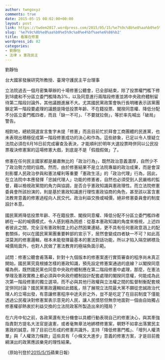 ```yaml
---
author: twngoxyz
comments: true
date: 2015-05-15 08:02:00+00:00
layout: post
link: https://twdem2017.wordpress.com/2015/05/15/%e7%9c%8b%e8%aa%b0%e5%9c%a8%e4%bf%ae%e6%86%b2/
slug: '%e7%9c%8b%e8%aa%b0%e5%9c%a8%e4%bf%ae%e6%86%b2'
title: 看誰在修憲
wordpress_id: 82
categories:
- 劉靜怡
- 法律 x 憲政民主
---
```


劉靜怡

台大國家發展研究所教授、臺灣守護民主平台理事

  


立法院過去一個月密集舉辦的十場修憲公聽會，已全部結束，除了投票權門檻下修到18歲和不分區立委門檻降為3%，以及同意進行兩階段修憲並將中央政府體制留待第二階段討論外，其他議題進展不大。尤其國民黨政策會執行長明確表示該黨團鎖定第一階段要處理的議題是降低投票年齡、不在籍投票、閣揆同意權、降低分配不分區立委門檻四者，而且「缺一不可」、「不要就拉倒」，等於率先喊出「破局」警告。  
  
相對地，總統競選宣言隻字未提「修憲」而且目前忙於拜會工商團體的民進黨，也未表現出積極促成第一階段修憲成功的決心和作為。這些跡象，已足以令人懷疑立法院必須在6月16日前完成審查及表決，才能順利於明年大選投票時併同以公民投票複決修憲案的這場修憲大戲，到底是不是「假戲假做」了。  
     
修憲在任何民主國家都是嚴肅無比的「政治行為」，既然政治意義濃厚，自然少不了政治勢力間的協商。然而，由於修憲結果不是立法院專屬的政治成果，而是會深刻影響人民政治參與和憲法權利等重要「憲政生活」的「政治代理」行為，因此，在立法院中本應發揮「忠誠代理人」功能的修憲者，自然也必須受到人民嚴格的監督，藉以檢視政黨間的角力與協調，是否合乎憲政知識與憲政理性。而立法院修憲委員會所該扮演的，則是基於憲政知識進行理性憲政協商的角色，甚至該以富含憲法教育意義的修憲過程向人民交代。政治利益交換或喊價，絕非修憲委員會的制度設計本意。  
     
國民黨將降低投票年齡、不在籍投票、閣揆同意權、降低分配不分區立委門檻四者綁在一起的喊價模式，令人感到極為困惑：從基本憲政知識的角度來檢視，上述四者彼此之間，完全沒有憲政制度上的必然因果連結，更不具有任何憲政意涵上的配套關係，何以在國民黨黨團重要幹部的宣示下，居然會變成四者缺一不可？如此高深莫測的修憲邏輯，根本未能發揮最基本的憲法對話功能，所以才陷入隔空綁標及喊價局面外，也對人民做了憲法教育的極端負面示範。  
     
試問：修憲公聽會甫落幕，針對十九個版本的修憲案進行實質審查的程序尚未真正開始，國民黨究竟根據怎樣的憲政知識，預先設定修憲案通過的底線？以閣揆同意權為例，既然國民黨也同意中央政府體制應在第二階段修憲中處理，那麼，在憲法學理及憲政實務上都必須與中央政府體制設計配套處理的閣揆同意權，何能成為此次第一階段修憲的獨立選項，而不必與其他行政權與立法權之間的監督制衡配套規定併同討論？國民黨憲政邏輯如此錯亂，除了展現立法院最大黨不願從忠誠政治代理人的立場出發，有意讓修憲程序中途夭折之外，豈不是吃定了在目前制度下僅能透過公民複決對修憲案表示意見的人民，讓人民憤怒但無奈地面對一個由自始獨占修憲權卻熱衷於利益交換的立法院政客所製造出來的殘局？  
     
在六月中旬之前，各政黨還有充分機會以具體行動表現自己的修憲決心，與其牽強指責對方提名大法官是違憲，或者毫無章法地綁標修憲案，朝野不如拿出落實民主憲政的誠意，除了目前已形成的修憲共識外，支持「降低修憲門檻」、「增列人權清單」與「人權效力條款」這些具有「小條文大進步」意義的修憲方案，才是目前擔綱演出的政黨應該樂見的理性結果。

  


  


（原始刊登於[2015/5/15](http://www.appledaily.com.tw/realtimenews/article/new/20150515/610427/)蘋果日報）
